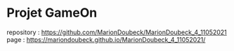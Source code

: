 # Projet GameOn
repository : https://github.com/MarionDoubeck/MarionDoubeck_4_11052021 
page : https://mariondoubeck.github.io/MarionDoubeck_4_11052021/ 